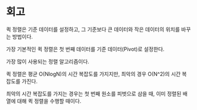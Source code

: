 # 회고

퀵 정렬은 기준 데이터를 설정하고, 그 기준보다 큰 데이터와 작은 데이터의 위치를 바꾸는 방법이다.

가장 기본적인 퀵 정렬은 첫 번째 데이터를 기준 데이터(Pivot)로 설정한다.

가장 많이 사용되는 정렬 알고리즘이다.

퀵 정렬은 평균 O(NlogN)의 시간 복잡도를 가지지만, 최악의 경우 O(N^2)의 시간 복잡도를 가진다.

최악의 시간 복잡도를 가지는 경우는 첫 번째 원소를 피벗으로 삼을 때, 이미 정렬된 배열에 대해 퀵 정렬을 수행할 때이다.